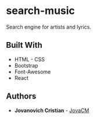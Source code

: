 # search-music
Search engine for artists and lyrics.

## Built With

- HTML - CSS
- Bootstrap
- Font-Awesome
- React

## Authors

- **Jovanovich Cristian** - [JovaCM](https://github.com/cristianjova)
